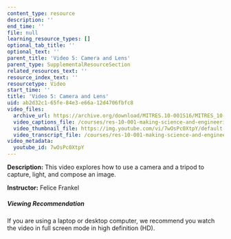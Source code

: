 ```yaml
---
content_type: resource
description: ''
end_time: ''
file: null
learning_resource_types: []
optional_tab_title: ''
optional_text: ''
parent_title: 'Video 5: Camera and Lens'
parent_type: SupplementalResourceSection
related_resources_text: ''
resource_index_text: ''
resourcetype: Video
start_time: ''
title: 'Video 5: Camera and Lens'
uid: ab2d32c1-65fe-84e3-e66a-12d4706fbfc8
video_files:
  archive_url: https://archive.org/download/MITRES.10-001S16/MITRES_10-001S16_Track09_300k.mp4
  video_captions_file: /courses/res-10-001-making-science-and-engineering-pictures-a-practical-guide-to-presenting-your-work-spring-2016/bc8fb46e021d5eb8b035f45ce8d69df9_7wOsPc0XtpY.vtt
  video_thumbnail_file: https://img.youtube.com/vi/7wOsPc0XtpY/default.jpg
  video_transcript_file: /courses/res-10-001-making-science-and-engineering-pictures-a-practical-guide-to-presenting-your-work-spring-2016/cfde06dd9fae8826fc21eb69b9a06b81_7wOsPc0XtpY.pdf
video_metadata:
  youtube_id: 7wOsPc0XtpY
---
```


**Description:** This video explores how to use a camera and a tripod to capture, light, and compose an image.

**Instructor:** Felice Frankel

##### Viewing Recommendation

If you are using a laptop or desktop computer, we recommend you watch the video in full screen mode in high definition (HD).